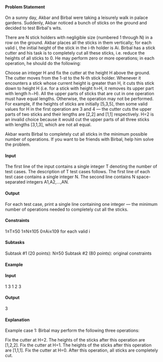 #### Problem Statement
On a sunny day, Akbar and Birbal were taking a leisurely walk in palace gardens. Suddenly, Akbar noticed a bunch of sticks on the ground and decided to test Birbal's wits.

There are N stick holders with negligible size (numbered 1 through N) in a row on the ground. Akbar places all the sticks in them vertically; for each valid i, the initial height of the stick in the i-th holder is Ai. Birbal has a stick cutter and his task is to completely cut all these sticks, i.e. reduce the heights of all sticks to 0. He may perform zero or more operations; in each operation, he should do the following:

Choose an integer H and fix the cutter at the height H above the ground.
The cutter moves from the 1-st to the N-th stick holder. Whenever it encounters a stick whose current height is greater than H, it cuts this stick down to height H (i.e. for a stick with height h>H, it removes its upper part with length h−H).
All the upper parts of sticks that are cut in one operation must have equal lengths. Otherwise, the operation may not be performed.
For example, if the heights of sticks are initially [5,3,5], then some valid values for H in the first operation are 3 and 4 ― the cutter cuts the upper parts of two sticks and their lengths are [2,2] and [1,1] respectively. H=2 is an invalid choice because it would cut the upper parts of all three sticks with lengths [3,1,3], which are not all equal.

Akbar wants Birbal to completely cut all sticks in the minimum possible number of operations. If you want to be friends with Birbal, help him solve the problem.

#### Input
The first line of the input contains a single integer T denoting the number of test cases. The description of T test cases follows.
The first line of each test case contains a single integer N.
The second line contains N space-separated integers A1,A2,…,AN.

#### Output
For each test case, print a single line containing one integer ― the minimum number of operations needed to completely cut all the sticks.

#### Constraints
1≤T≤50
1≤N≤105
0≤Ai≤109 for each valid i

#### Subtasks
Subtask #1 (20 points): N≤50
Subtask #2 (80 points): original constraints

#### Example 
#### Input
1
3
1 2 3
#### Output
3
#### Explanation
Example case 1: Birbal may perform the following three operations:

Fix the cutter at H=2. The heights of the sticks after this operation are [1,2,2].
Fix the cutter at H=1. The heights of the sticks after this operation are [1,1,1].
Fix the cutter at H=0. After this operation, all sticks are completely cut.
